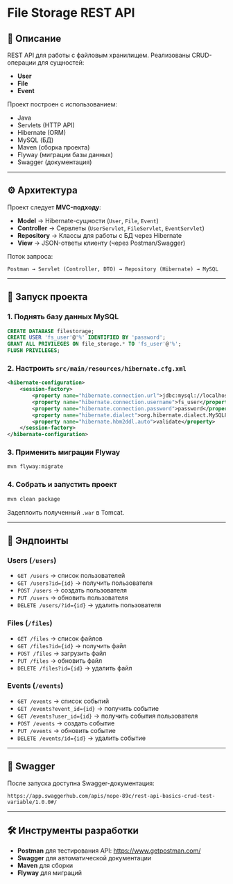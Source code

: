 # File Storage REST API

## 📌 Описание
REST API для работы с файловым хранилищем. Реализованы CRUD-операции для сущностей:
- **User**
- **File**
- **Event**

Проект построен с использованием:
- Java
- Servlets (HTTP API)
- Hibernate (ORM)
- MySQL (БД)
- Maven (сборка проекта)
- Flyway (миграции базы данных)
- Swagger (документация)

---

## ⚙️ Архитектура
Проект следует **MVC-подходу**:

- **Model** → Hibernate-сущности (`User`, `File`, `Event`)
- **Controller** → Сервлеты (`UserServlet`, `FileServlet`, `EventServlet`)
- **Repository** → Классы для работы с БД через Hibernate
- **View** → JSON-ответы клиенту (через Postman/Swagger)

Поток запроса:
```
Postman → Servlet (Controller, DTO) → Repository (Hibernate) → MySQL
```

---

## 🚀 Запуск проекта

### 1. Поднять базу данных MySQL
```sql
CREATE DATABASE filestorage;
CREATE USER 'fs_user'@'%' IDENTIFIED BY 'password';
GRANT ALL PRIVILEGES ON file_storage.* TO 'fs_user'@'%';
FLUSH PRIVILEGES;
```

### 2. Настроить `src/main/resources/hibernate.cfg.xml`
```xml
<hibernate-configuration>
    <session-factory>
        <property name="hibernate.connection.url">jdbc:mysql://localhost:3306/filestorage</property>
        <property name="hibernate.connection.username">fs_user</property>
        <property name="hibernate.connection.password">password</property>
        <property name="hibernate.dialect">org.hibernate.dialect.MySQL8Dialect</property>
        <property name="hibernate.hbm2ddl.auto">validate</property>
    </session-factory>
</hibernate-configuration>
```

### 3. Применить миграции Flyway
```bash
mvn flyway:migrate
```

### 4. Собрать и запустить проект
```bash
mvn clean package
```

Задеплоить полученный `.war` в Tomcat.

---

## 📖 Эндпоинты

### Users (`/users`)
- `GET /users` → список пользователей
- `GET /users?id={id}` → получить пользователя
- `POST /users` → создать пользователя
- `PUT /users` → обновить пользователя
- `DELETE /users/?id={id}` → удалить пользователя

### Files (`/files`)
- `GET /files` → список файлов
- `GET /files?id={id}` → получить файл
- `POST /files` → загрузить файл
- `PUT /files` → обновить файл
- `DELETE /files?id={id}` → удалить файл

### Events (`/events`)
- `GET /events` → список событий
- `GET /events?event_id={id}` → получить событие
- `GET /events?user_id={id}` → получить события пользователя
- `POST /events` → создать событие
- `PUT /events` → обновить событие
- `DELETE /events/id={id}` → удалить событие

---

## 📌 Swagger
После запуска доступна Swagger-документация:  
```
https://app.swaggerhub.com/apis/nope-89c/rest-api-basics-crud-test-variable/1.0.0#/
```

---

## 🛠 Инструменты разработки
- **Postman** для тестирования API: https://www.getpostman.com/
- **Swagger** для автоматической документации
- **Maven** для сборки
- **Flyway** для миграций
